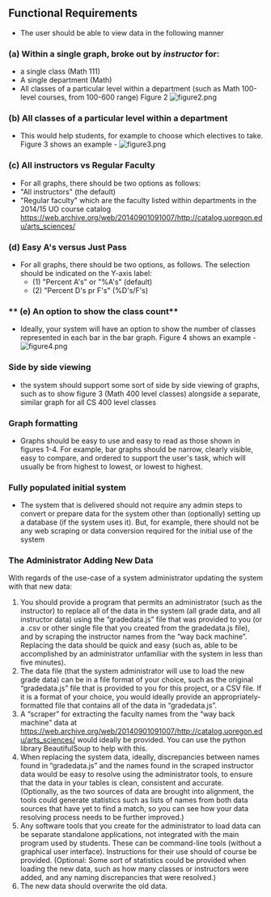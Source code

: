 ## Functional Requirements
- The user should be able to view data in the following manner
### (a) **Within a single graph, broke out by *instructor* for:**
- a single class (Math 111)
- A single department (Math)
- All classes of a particular level within a department (such as Math 100-level courses, from 100-600 range)
    Figure 2 ![figure2.png](figure2.png)
### (b) **All classes of a particular level within a department**
- This would help students, for example to choose which electives to take. Figure 3 shows an example 
            - ![figure3.png](figure3.png)
### (c) **All instructors vs Regular Faculty**
- For all graphs, there should be two options as follows:
- "All instructors" (the default)
- "Regular faculty" which are the faculty listed within departments in the 2014/15 UO course catalog https://web.archive.org/web/20140901091007/http://catalog.uoregon.edu/arts_sciences/
### **(d) Easy A's versus Just Pass**
- For all graphs, there should be two options, as follows. The selection should be indicated on the Y-axis label:
    - (1) "Percent A's" or "%A's" (default)
    - (2) "Percent D's pr F's" (%D's/F's)
### ** (e) An option to show the class count**
- Ideally, your system will have an option to show the number of classes represented in each bar in the bar graph. Figure 4 shows an example
            - ![figure4.png](figure4.png)
### Side by side viewing
- the system should support some sort of side by side viewing of graphs, such as to show figure 3 (Math 400 level classes) alongside a separate, similar graph for all CS 400 level classes
### Graph formatting
- Graphs should be easy to use and easy to read as those shown in figures 1-4. For example, bar graphs should be narrow, clearly visible, easy to compare, and ordered to support the user's task, which will usually be from highest to lowest, or lowest to highest.
### Fully populated initial system
- The system that is delivered should not require any admin steps to convert or prepare data for the system other than (optionally) setting up a database (if the system uses it). But, for example, there should not be any web scraping or data conversion required for the initial use of the system
### The Administrator Adding New Data 
With regards of the use-case of a system administrator updating the system with that new data: 
1.  You should provide a program that permits an administrator (such as the instructor) to replace all of the data in the system (all grade data, and all instructor data) using the “gradedata.js” file that was provided to you (or a .csv or other single file that you created from the gradedata.js file), and by scraping the instructor names from the “way back machine”. Replacing the data should be quick and easy (such as, able to be accomplished by an administrator unfamiliar with the system in less than five minutes). 
2.  The data file (that the system administrator will use to load the new grade data) can be in a file format of your choice, such as the original “gradedata.js” file that is provided to you for this project, or a CSV file. If it is a format of your choice, you would ideally provide an appropriately-formatted file that contains all of the data in “gradedata.js”. 
3.  A “scraper” for extracting the faculty names from the “way back machine” data at  
https://web.archive.org/web/20140901091007/http://catalog.uoregon.edu/arts_sciences/ 
would ideally be provided. You can use the python library BeautifulSoup to help with this. 
4.  When replacing the system data, ideally, discrepancies between names found in 
“gradedata.js” and the names found in the scraped instructor data would be easy to resolve using the administrator tools, to ensure that the data in your tables is clean, consistent and accurate. (Optionally, as the two sources of data are brought into alignment, the tools could generate statistics such as lists of names from both data sources that have yet to find a match, so you can see how your data resolving process needs to be further improved.) 
5.  Any software tools that you create for the administrator to load data can be separate 
standalone applications, not integrated with the main program used by students. These can be command-line tools (without a graphical user interface). Instructions for their use should of course be provided. (Optional: Some sort of statistics could be provided when loading the new data, such as how many classes or instructors were added, and any naming discrepancies that were resolved.) 
6.  The new data should overwrite the old data.